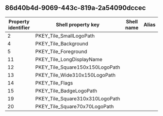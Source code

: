 ## 86d40b4d-9069-443c-819a-2a54090dccec

Property identifier | Shell property key | Shell name | Alias
--- | --- | --- | ---
2 | PKEY_Tile_SmallLogoPath |  | 
4 | PKEY_Tile_Background |  | 
5 | PKEY_Tile_Foreground |  | 
11 | PKEY_Tile_LongDisplayName |  | 
12 | PKEY_Tile_Square150x150LogoPath |  | 
13 | PKEY_Tile_Wide310x150LogoPath |  | 
14 | PKEY_Tile_Flags |  | 
15 | PKEY_Tile_BadgeLogoPath |  | 
19 | PKEY_Tile_Square310x310LogoPath |  | 
20 | PKEY_Tile_Square70x70LogoPath |  | 

